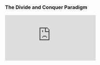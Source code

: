 
### The Divide and Conquer Paradigm 

<iframe src="https://www.youtube.com/embed/59tlhDghFnA" frameborder="0" allow="autoplay; encrypted-media" allowfullscreen></iframe>

 
